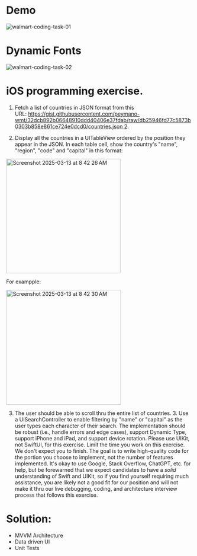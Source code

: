 # Demo

![walmart-coding-task-01](https://github.com/user-attachments/assets/e2c8332d-8978-4150-a449-287c5d98bc29)

# Dynamic Fonts 

![walmart-coding-task-02](https://github.com/user-attachments/assets/4e2afb17-aebb-4c8c-b705-294956a67b5b)

# iOS programming exercise.

1. Fetch a list of countries in JSON format from this URL: https://gist.githubusercontent.com/peymano-wmt/32dcb892b06648910ddd40406e37fdab/raw/db25946fd77c5873b0303b858e861ce724e0dcd0/countries.json 2.

2. Display all the countries in a UITableView ordered by the position they appear in the JSON. In each table cell, show the country's "name", "region", "code" and "capital" in this format:


<img width="309" alt="Screenshot 2025-03-13 at 8 42 26 AM" src="https://github.com/user-attachments/assets/058f72d4-93e5-4d13-b990-3bded86510b2" />

For exampple:   

<img width="310" alt="Screenshot 2025-03-13 at 8 42 30 AM" src="https://github.com/user-attachments/assets/713e36f6-fa57-478e-9833-5707c2586390" />


3. The user should be able to scroll thru the entire list of countries. 3. Use a UISearchController to enable filtering by "name" or "capital" as the user types each character of their search. The implementation should be robust (i.e., handle errors and edge cases), support Dynamic Type, support iPhone and iPad, and support device rotation. Please use UIKit, not SwiftUI, for this exercise. Limit the time you work on this exercise. We don't expect you to finish. The goal is to write high-quality code for the portion you choose to implement, not the number of features implemented. It's okay to use Google, Stack Overflow, ChatGPT, etc. for help, but be forewarned that we expect candidates to have a *solid* understanding of Swift and UIKit, so if you find yourself requiring much assistance, you are likely not a good fit for our position and will not make it thru our live debugging, coding, and architecture interview process that follows this exercise. 

# Solution:

- MVVM Architecture
- Data driven UI
- Unit Tests
